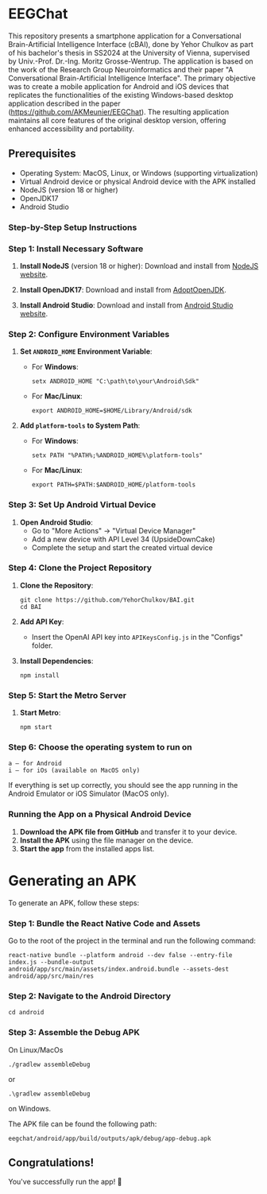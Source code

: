 # EEGChat

This repository presents a smartphone application for a Conversational Brain-Artificial Intelligence Interface (cBAI), done by Yehor Chulkov as part of his bachelor's thesis in SS2024 at the University of Vienna, supervised by Univ.-Prof. Dr.-Ing. Moritz Grosse-Wentrup. The application is based on the work of the Research Group Neuroinformatics and their paper "A Conversational Brain-Artificial Intelligence Interface". The primary objective was to create a mobile application for Android and iOS devices that replicates the functionalities of the existing Windows-based desktop application described in the paper (https://github.com/AKMeunier/EEGChat). The resulting application maintains all core features of the original desktop version, offering enhanced accessibility and portability.

## Prerequisites

- Operating System: MacOS, Linux, or Windows (supporting virtualization)
- Virtual Android device or physical Android device with the APK installed
- NodeJS (version 18 or higher)
- OpenJDK17
- Android Studio

### Step-by-Step Setup Instructions

### Step 1: Install Necessary Software

1. **Install NodeJS** (version 18 or higher):
   Download and install from [NodeJS website](https://nodejs.org/).

2. **Install OpenJDK17**:
   Download and install from [AdoptOpenJDK](https://adoptopenjdk.net/).

3. **Install Android Studio**:
   Download and install from [Android Studio website](https://developer.android.com/studio).

### Step 2: Configure Environment Variables

1. **Set `ANDROID_HOME` Environment Variable**:
   - For **Windows**:
     ```
     setx ANDROID_HOME "C:\path\to\your\Android\Sdk"
     ```
   - For **Mac/Linux**:
     ```
     export ANDROID_HOME=$HOME/Library/Android/sdk
     ```

2. **Add `platform-tools` to System Path**:
   - For **Windows**:
     ```
     setx PATH "%PATH%;%ANDROID_HOME%\platform-tools"
     ```
   - For **Mac/Linux**:
     ```
     export PATH=$PATH:$ANDROID_HOME/platform-tools
     ```

### Step 3: Set Up Android Virtual Device

1. **Open Android Studio**:
   - Go to "More Actions" -> "Virtual Device Manager"
   - Add a new device with API Level 34 (UpsideDownCake)
   - Complete the setup and start the created virtual device

### Step 4: Clone the Project Repository

1. **Clone the Repository**:
   ```
   git clone https://github.com/YehorChulkov/BAI.git
   cd BAI
   ```

2. **Add API Key**:
   - Insert the OpenAI API key into `APIKeysConfig.js` in the "Configs" folder.

3. **Install Dependencies**:
   ```
   npm install
   ```

### Step 5: Start the Metro Server

1. **Start Metro**:
   ```
   npm start
   ```

### Step 6: Choose the operating system to run on

   ```
a — for Android  
i — for iOs (available on MacOS only)
   ```

If everything is set up correctly, you should see the app running in the Android Emulator or iOS Simulator (MacOS only).

### Running the App on a Physical Android Device

1. **Download the APK file from GitHub** and transfer it to your device.
2. **Install the APK** using the file manager on the device.
3. **Start the app** from the installed apps list.


# Generating an APK

To generate an APK, follow these steps:

### Step 1: Bundle the React Native Code and Assets

Go to the root of the project in the terminal and run the following command:

```
react-native bundle --platform android --dev false --entry-file index.js --bundle-output android/app/src/main/assets/index.android.bundle --assets-dest android/app/src/main/res
```

### Step 2: Navigate to the Android Directory

```
cd android
```

### Step 3: Assemble the Debug APK
On Linux/MacOs
```
./gradlew assembleDebug
```
or
```
.\gradlew assembleDebug
```
on Windows.

The APK file can be found the following path:
```
eegchat/android/app/build/outputs/apk/debug/app-debug.apk
```

## Congratulations!

You've successfully run the app! 🥳

